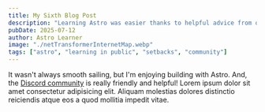 ```yaml
---
title: My Sixth Blog Post
description: "Learning Astro was easier thanks to helpful advice from others."
pubDate: 2025-07-12
author: Astro Learner
image: "./netTransformerInternetMap.webp"
tags: ["astro", "learning in public", "setbacks", "community"]
---
```


It wasn't always smooth sailing, but I'm enjoying building with Astro. And, the [Discord community](https://astro.build/chat) is really friendly and helpful! Lorem ipsum dolor sit amet consectetur adipisicing elit. Aliquam molestias dolores distinctio reiciendis atque eos a quod mollitia impedit vitae.
